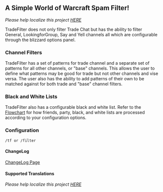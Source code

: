 ## A Simple World of Warcraft Spam Filter!
_Please help localize this project [HERE](http://www.wowace.com/projects/trade-filter/localization/)_

TradeFilter does not only filter Trade Chat but has the ability to filter General, LookingforGroup, Say and Yell channels all which are configurable through the blizzard options panel.

### Channel Filters
TradeFilter has a set of patterns for trade channel and a separate set of patterns for all other channels, or "base" channels. This allows the user to define what patterns may be good for trade but not other channels and vise versa. The user also has the ability to add patterns of their own to be matched against for both trade and "base" channel filters.

### Black and White Lists
TradeFilter also has a configurable black and white list. Refer to the [Flowchart](./docs/assets/TradeFilter_Flow.png) for how friends, party, black, and white lists are processed according to your configuration options.

### Configuration
```
/tf or /filter
```

#### ChangeLog
[ChangeLog Page](https://github.com/Evonder/TradeFilter/releases)

#### Supported Translations
_Please help localize this project [HERE](http://www.wowace.com/projects/trade-filter/localization/)_
